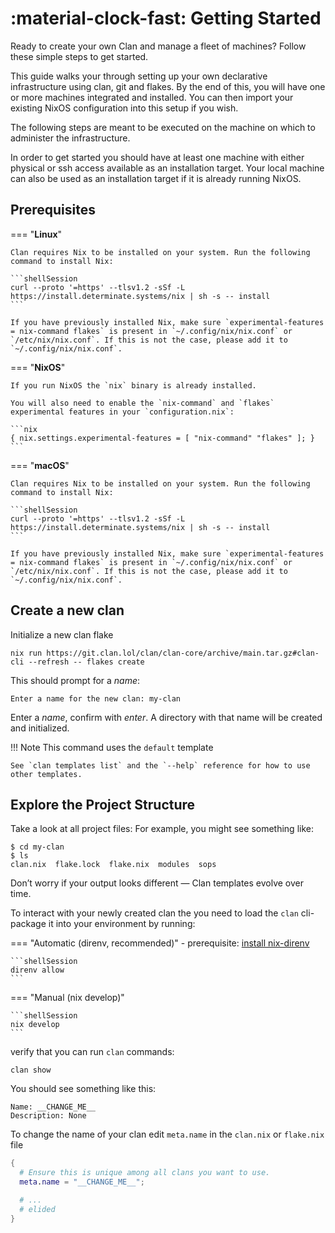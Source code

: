 # :material-clock-fast: Getting Started

Ready to create your own Clan and manage a fleet of machines? Follow these simple steps to get started.

This guide walks your through setting up your own declarative infrastructure using clan, git and flakes. By the end of this, you will have one or more machines integrated and installed. You can then import your existing NixOS configuration into this setup if you wish.

The following steps are meant to be executed on the machine on which to administer the infrastructure.

In order to get started you should have at least one machine with either physical or ssh access available as an installation target. Your local machine can also be used as an installation target if it is already running NixOS.

## Prerequisites

=== "**Linux**"

    Clan requires Nix to be installed on your system. Run the following command to install Nix:

    ```shellSession
    curl --proto '=https' --tlsv1.2 -sSf -L https://install.determinate.systems/nix | sh -s -- install
    ```

    If you have previously installed Nix, make sure `experimental-features = nix-command flakes` is present in `~/.config/nix/nix.conf` or `/etc/nix/nix.conf`. If this is not the case, please add it to `~/.config/nix/nix.conf`.

=== "**NixOS**"

    If you run NixOS the `nix` binary is already installed.

    You will also need to enable the `nix-command` and `flakes` experimental features in your `configuration.nix`:

    ```nix
    { nix.settings.experimental-features = [ "nix-command" "flakes" ]; }
    ```

=== "**macOS**"

    Clan requires Nix to be installed on your system. Run the following command to install Nix:

    ```shellSession
    curl --proto '=https' --tlsv1.2 -sSf -L https://install.determinate.systems/nix | sh -s -- install
    ```

    If you have previously installed Nix, make sure `experimental-features = nix-command flakes` is present in `~/.config/nix/nix.conf` or `/etc/nix/nix.conf`. If this is not the case, please add it to `~/.config/nix/nix.conf`.

## Create a new clan

Initialize a new clan flake

```shellSession
nix run https://git.clan.lol/clan/clan-core/archive/main.tar.gz#clan-cli --refresh -- flakes create
```

This should prompt for a *name*:

```terminalSession
Enter a name for the new clan: my-clan
```

Enter a *name*, confirm with *enter*. A directory with that name will be created and initialized.

!!! Note
    This command uses the `default` template

    See `clan templates list` and the `--help` reference for how to use other templates.

## Explore the Project Structure

Take a look at all project files:
For example, you might see something like:

```{ .console .no-copy }
$ cd my-clan
$ ls
clan.nix  flake.lock  flake.nix  modules  sops
```



Don’t worry if your output looks different — Clan templates evolve over time.

To interact with your newly created clan the you need to load the `clan` cli-package it into your environment by running:

=== "Automatic (direnv, recommended)"
    - prerequisite: [install nix-direnv](https://github.com/nix-community/nix-direnv)

    ```shellSession
    direnv allow
    ```

=== "Manual (nix develop)"

    ```shellSession
    nix develop
    ```

verify that you can run `clan` commands:

```shellSession
clan show
```

You should see something like this:

```shellSession
Name: __CHANGE_ME__
Description: None
```

To change the name of your clan edit `meta.name` in the `clan.nix` or `flake.nix` file

```{.nix title="clan.nix" hl_lines="3"}
{
  # Ensure this is unique among all clans you want to use.
  meta.name = "__CHANGE_ME__";

  # ...
  # elided
}
```

